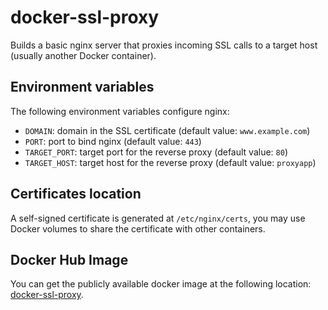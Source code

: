# docker-ssl-proxy

Builds a basic nginx server that proxies incoming SSL calls to a target host
(usually another Docker container).

## Environment variables

The following environment variables configure nginx:

- ``DOMAIN``: domain in the SSL certificate (default value: ``www.example.com``)
- ``PORT``: port to bind nginx (default value: ``443``)
- ``TARGET_PORT``: target port for the reverse proxy (default value: ``80``)
- ``TARGET_HOST``: target host for the reverse proxy (default value: ``proxyapp``)

## Certificates location

A self-signed certificate is generated at ``/etc/nginx/certs``, you may use
Docker volumes to share the certificate with other containers.

## Docker Hub Image

You can get the publicly available docker image at the following location:
[docker-ssl-proxy](https://registry.hub.docker.com/u/fsouza/docker-ssl-proxy/).
